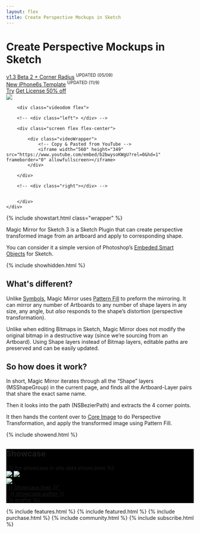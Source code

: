 ```yaml
---
layout: flex
title: Create Perspective Mockups in Sketch
---
```


# Create Perspective Mockups in Sketch

<div class="wrapper">
<div class="flex flex-wrap mxn1 px1 py2 flex-center flex-start nav">
<div class="flex-auto border-box center btn orange">
	<a href="/beta/v1.3" identifier="Beta-2-v1.3" class="clearfix">v1.3 Beta 2 + Corner Radius</a>
	<sup class="red">UPDATED (05/09)</sup>
</div>
<!-- <div class="flex-auto center btn orange border-box none" id="get-license-free">
	<a href="/madewithmagicmirror" identifier="Get-License-Free" class="clearfix">Get a license for free</a>
	<sup class="gray">ENDED (20/8-24/8)</sup>
</div> -->
<div class="flex-auto center btn orange border-box" id="see-templates">
	<a href="/templates" identifier="See-Templates" class="clearfix">New iPhone6s Template</a>
	<sup class="red">UPDATED (11/9)</sup>
</div>
<!-- <div class="flex-auto center btn orange border-box" id="server-maintenance">
	<a href="/2015/09/21/server-maintenance.html" identifier="See-Templates" class="clearfix">Server Maintenance</a>
	<sup class="red">NEW (21/9)</sup>
</div> -->
<div class="flex-auto center">
	<a href="{{ site.downloadurl }}/latest" identifier="Free-Download" class="flex-auto border-box center btn btn-outline orange"><i class="fa fa-arrow-circle-o-down"></i>    Try</a>
	<a href="/purchase" identifier="Get-Full-License-Top" class="flex-auto border-box center btn btn-outline orange strong">Get License 50% off</a>
</div>
</div>
</div>



<div class="flex container">
	<div id="computer" class="flex-stretch col-12 m2">
		<img src="/images/computer.png" class="flow flex-stretch col-12"/>

		<div class="videodom flex">

		<!-- <div class="left"> </div> -->

		<div class="screen flex flex-center">

			<div class="videoWrapper">
			    <!-- Copy & Pasted from YouTube -->
			    <iframe width="560" height="349" src="https://www.youtube.com/embed/b2bwysoKWgU?rel=0&hd=1" frameborder="0" allowfullscreen></iframe>
			</div>

		</div>

		<!-- <div class="right"></div> -->


		</div>
	</div>
</div>

{% include showstart.html class="wrapper" %}

Magic Mirror for Sketch 3 is a Sketch Plugin that can create perspective transformed image from an artboard and apply to corresponding shape.

You can consider it a simple version of Photoshop’s [Embeded Smart Objects](https://helpx.adobe.com/photoshop/using/create-smart-objects.html) for Sketch.

{% include showhidden.html %}

## What's different?

Unlike [Symbols](http://bohemiancoding.com/sketch/support/documentation/07-symbols/), Magic Mirror uses [Pattern Fill](http://bohemiancoding.com/sketch/support/documentation/08-styling/1-fills.html) to preform the mirroring. It can mirror any number of Artboards to any number of shape layers in any size, any angle, but <em>also</em> responds to the shape’s distortion (perspective transformation).

Unlike when editing Bitmaps in Sketch, Magic Mirror does not modify the original bitmap in a destructive way (since we’re sourcing from an Artboard). Using Shape layers instead of Bitmap layers, editable paths are preserved and can be easily updated.


## So how does it work?

In short, Magic Mirror iterates through all the “Shape” layers (MSShapeGroup) in the current page, and finds all the Artboard-Layer pairs that share the exact same name.

Then it looks into the path (NSBezierPath) and extracts the 4 corner points.

It then hands the content over to [Core Image](https://developer.apple.com/library/mac/documentation/GraphicsImaging/Conceptual/CoreImaging/ci_intro/ci_intro.html) to do Perspective Transformation, and apply the transformed image using Pattern Fill.

{% include showend.html %}

<section class="my2 py2 border-top clearfix" style='background-color:black'>
<h1>Showcase</h1>

<div class="flex-wrap">
{% for showcase in site.data.showcases %}
<div class="sm-col sm-col-4 showcase" style="order: {{ showcase.order }}">
	<img src="{{ showcase.image }}" />
	<a href="{{ showcase.link }}" identifier="{{ showcase.author }}" class="overlay">
		<img src="/images/showcase-placeholder.png" />
		<div class="overlay flex flex-end">
			<div class="flex flex-end m2">
				<div class="flex-none mr2">
					<img src="{{ showcase.avatar }}" class="avatar">
				</div>
				<div class="flex flex-column">
					<div class="flex-auto liner">“{{ showcase.liner }}” </div>
					<div class="flex-auto author">- {{ showcase.author }}</div>
				</div>
			</div>
		</div>
	</a>
</div>
{% endfor %}
</div>

</section>

{% include features.html %}
{% include featured.html %}
{% include purchase.html %}
{% include community.html %}
{% include subscribe.html %}
